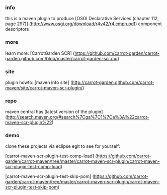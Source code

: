 ### info

this is a maven plugin to produce 
[OSGI Declarative Services (chapter 112, page 297)]
(http://www.osgi.org/download/r4v42/r4.cmpn.pdf)
component descriptors

### more

learn more:
[CarrotGarden SCR]
(https://github.com/carrot-garden/carrot-garden.github.com/blob/master/carrot-garden-scr.md)

### site

plugin howto:
[maven info site]
(http://carrot-garden.github.com/carrot-maven/site/carrot-maven-scr-plugin/)

### repo

maven central has
[latest version of the plugin]
(http://search.maven.org/#search%7Cga%7C1%7Ca%3A%22carrot-maven-scr-plugin%22)

### demo

clone these projects via eclipse egit to see for yourself:

[carrot-maven-scr-plugin-test-comp-load]
(https://github.com/carrot-garden/carrot-maven/tree/master/carrot-maven-scr-plugin/carrot-maven-scr-plugin-test-comp-load)

[carrot-maven-scr-plugin-test-skip-pom]
(https://github.com/carrot-garden/carrot-maven/tree/master/carrot-maven-scr-plugin/carrot-maven-scr-plugin-test-skip-pom)
